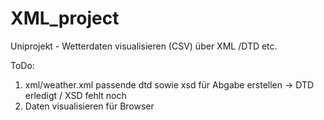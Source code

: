 # XML_project

Uniprojekt - Wetterdaten visualisieren (CSV) über XML /DTD etc.

ToDo: 
1. xml/weather.xml passende dtd sowie xsd für Abgabe erstellen -> DTD erledigt / XSD fehlt noch
2. Daten visualisieren für Browser

